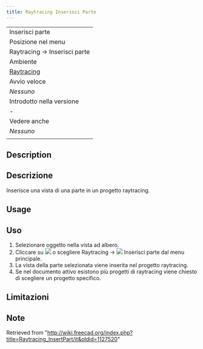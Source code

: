 ```yaml
---
title: Raytracing Inserisci Parte
---
```

|  |
| --- |
| Inserisci parte |
| Posizione nel menu |
| Raytracing → Inserisci parte‏‎ |
| Ambiente |
| [Raytracing](/Raytracing_Workbench/it "Raytracing Workbench/it") |
| Avvio veloce |
| *Nessuno* |
| Introdotto nella versione |
| - |
| Vedere anche |
| *Nessuno* |
|  |

## Description

## Descrizione

Inserisce una vista di una parte in un progetto raytracing.

## Usage

## Uso

1. Selezionare oggetto nella vista ad albero.
2. Cliccare su ![](/images/Raytracing_InsertPart.png) o scegliere  Raytracing → ![](/images/Raytracing_InsertPart.png) Inserisci parte dal menu principale.
3. La vista della parte selezionata viene inserita nel progetto raytracing.
4. Se nel documento attivo esistono più progetti di raytracing viene chiesto di scegliere un progetto specifico.

## Limitazioni

## Note

Retrieved from "<http://wiki.freecad.org/index.php?title=Raytracing_InsertPart/it&oldid=1127520>"